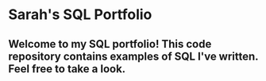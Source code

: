 # Sarah's SQL Portfolio

## Welcome to my SQL portfolio! This code repository contains examples of SQL I've written. Feel free to take a look.
